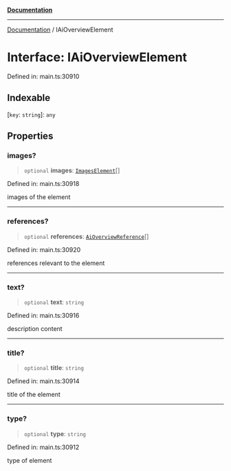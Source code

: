 [**Documentation**](../README.md)

***

[Documentation](../README.md) / IAiOverviewElement

# Interface: IAiOverviewElement

Defined in: main.ts:30910

## Indexable

\[`key`: `string`\]: `any`

## Properties

### images?

> `optional` **images**: [`ImagesElement`](../classes/ImagesElement.md)[]

Defined in: main.ts:30918

images of the element

***

### references?

> `optional` **references**: [`AiOverviewReference`](../classes/AiOverviewReference.md)[]

Defined in: main.ts:30920

references relevant to the element

***

### text?

> `optional` **text**: `string`

Defined in: main.ts:30916

description content

***

### title?

> `optional` **title**: `string`

Defined in: main.ts:30914

title of the element

***

### type?

> `optional` **type**: `string`

Defined in: main.ts:30912

type of element
